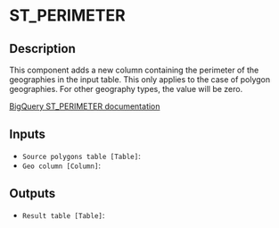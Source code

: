 
# ST_PERIMETER
## Description

 This component adds a new column containing the perimeter of the geographies in the input table.
 This only applies to the case of polygon geographies. For other geography types, the value will be zero.

 <p><a href="https://cloud.google.com/bigquery/docs/reference/standard-sql/geography_functions#st_perimeter" target="_blank" rel="noopener noreferrer"> BigQuery ST_PERIMETER documentation</a></p>

 
## Inputs
* `Source polygons table [Table]`: 
* `Geo column [Column]`: 

## Outputs
* `Result table [Table]`: 
